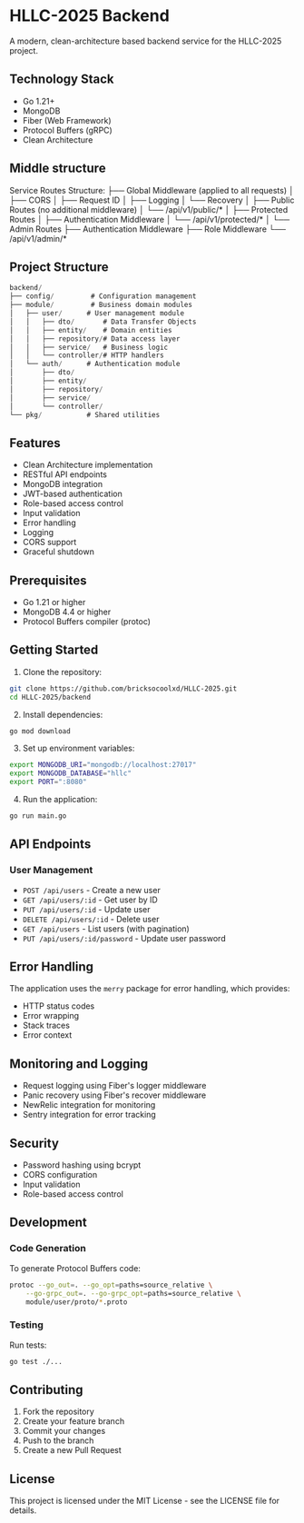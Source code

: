 # HLLC-2025 Backend

A modern, clean-architecture based backend service for the HLLC-2025 project.

## Technology Stack

- Go 1.21+
- MongoDB
- Fiber (Web Framework)
- Protocol Buffers (gRPC)
- Clean Architecture

## Middle structure
Service Routes Structure:
├── Global Middleware (applied to all requests)
│   ├── CORS
│   ├── Request ID
│   ├── Logging
│   └── Recovery
│
├── Public Routes (no additional middleware)
│   └── /api/v1/public/*
│
├── Protected Routes
│   ├── Authentication Middleware
│   └── /api/v1/protected/*
│
└── Admin Routes
    ├── Authentication Middleware
    ├── Role Middleware
    └── /api/v1/admin/*

## Project Structure
```go
backend/
├── config/         # Configuration management
├── module/         # Business domain modules
│   ├── user/      # User management module
│   │   ├── dto/       # Data Transfer Objects
│   │   ├── entity/    # Domain entities
│   │   ├── repository/# Data access layer
│   │   ├── service/   # Business logic
│   │   └── controller/# HTTP handlers
│   └── auth/      # Authentication module
│       ├── dto/
│       ├── entity/
│       ├── repository/
│       ├── service/
│       └── controller/
└── pkg/           # Shared utilities
```

## Features

- Clean Architecture implementation
- RESTful API endpoints
- MongoDB integration
- JWT-based authentication
- Role-based access control
- Input validation
- Error handling
- Logging
- CORS support
- Graceful shutdown

## Prerequisites

- Go 1.21 or higher
- MongoDB 4.4 or higher
- Protocol Buffers compiler (protoc)

## Getting Started

1. Clone the repository:
```bash
git clone https://github.com/bricksocoolxd/HLLC-2025.git
cd HLLC-2025/backend
```

2. Install dependencies:
```bash
go mod download
```

3. Set up environment variables:
```bash
export MONGODB_URI="mongodb://localhost:27017"
export MONGODB_DATABASE="hllc"
export PORT=":8080"
```

4. Run the application:
```bash
go run main.go
```

## API Endpoints

### User Management

- `POST /api/users` - Create a new user
- `GET /api/users/:id` - Get user by ID
- `PUT /api/users/:id` - Update user
- `DELETE /api/users/:id` - Delete user
- `GET /api/users` - List users (with pagination)
- `PUT /api/users/:id/password` - Update user password

## Error Handling

The application uses the `merry` package for error handling, which provides:
- HTTP status codes
- Error wrapping
- Stack traces
- Error context

## Monitoring and Logging

- Request logging using Fiber's logger middleware
- Panic recovery using Fiber's recover middleware
- NewRelic integration for monitoring
- Sentry integration for error tracking

## Security

- Password hashing using bcrypt
- CORS configuration
- Input validation
- Role-based access control

## Development

### Code Generation

To generate Protocol Buffers code:

```bash
protoc --go_out=. --go_opt=paths=source_relative \
    --go-grpc_out=. --go-grpc_opt=paths=source_relative \
    module/user/proto/*.proto
```

### Testing

Run tests:
```bash
go test ./...
```

## Contributing

1. Fork the repository
2. Create your feature branch
3. Commit your changes
4. Push to the branch
5. Create a new Pull Request

## License

This project is licensed under the MIT License - see the LICENSE file for details. 